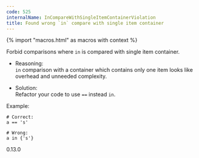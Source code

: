 ```yaml
---
code: 525
internalName: InCompareWithSingleItemContainerViolation
title: Found wrong `in` compare with single item container
---
```


{% import "macros.html" as macros with context %}

Forbid comparisons where `in` is compared with single item container.

  - Reasoning:  
    `in` comparison with a container which contains only one item looks
    like overhead and unneeded complexity.

  - Solution:  
    Refactor your code to use `==` instead `in`.

Example:

    # Correct:
    a == 's'
    
    # Wrong:
    a in {'s'}

<div class="versionadded">

0.13.0

</div>